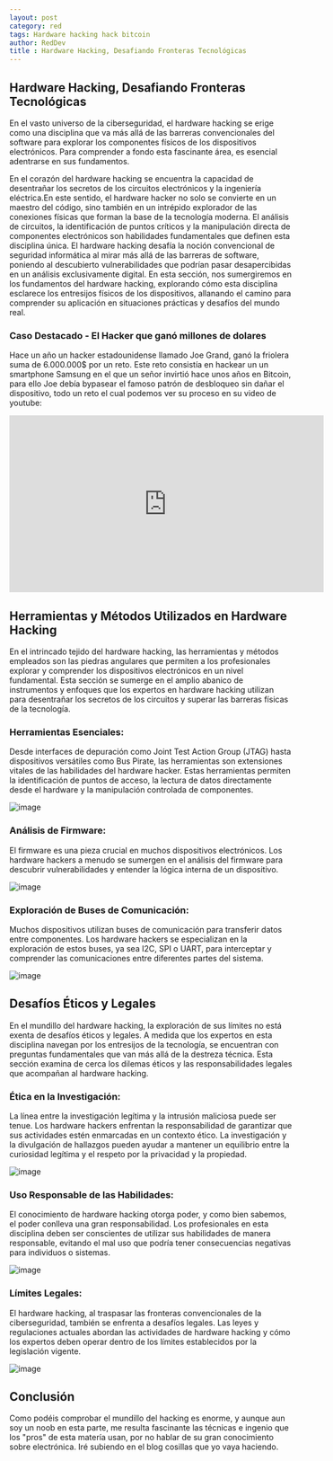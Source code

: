 ```yaml
---
layout: post
category: red
tags: Hardware hacking hack bitcoin 
author: RedDev
title : Hardware Hacking, Desafiando Fronteras Tecnológicas
---
```


##  Hardware Hacking, Desafiando Fronteras Tecnológicas
En el vasto universo de la ciberseguridad, el hardware hacking se erige como una disciplina que va más allá de las barreras convencionales del software para explorar los componentes físicos de los dispositivos electrónicos. Para comprender a fondo esta fascinante área, es esencial adentrarse en sus fundamentos. 

En el corazón del hardware hacking se encuentra la capacidad de desentrañar los secretos de los circuitos electrónicos y la ingeniería eléctrica.En este sentido, el hardware hacker no solo se convierte en un maestro del código, sino también en un intrépido explorador de las conexiones físicas que forman la base de la tecnología moderna. El análisis de circuitos, la identificación de puntos críticos y la manipulación directa de componentes electrónicos son habilidades fundamentales que definen esta disciplina única.
El hardware hacking desafía la noción convencional de seguridad informática al mirar más allá de las barreras de software, poniendo al descubierto vulnerabilidades que podrían pasar desapercibidas en un análisis exclusivamente digital. En esta sección, nos sumergiremos en los fundamentos del hardware hacking, explorando cómo esta disciplina esclarece los entresijos físicos de los dispositivos, allanando el camino para comprender su aplicación en situaciones prácticas y desafíos del mundo real.

### Caso Destacado - El Hacker que ganó millones de dolares
Hace un año un hacker estadounidense llamado Joe Grand, ganó la friolera suma de 6.000.000$ por un reto.
Este reto consistía en hackear un un smartphone Samsung en el que un señor invirtió hace unos años en Bitcoin, para ello Joe debía bypasear el famoso patrón de desbloqueo sin dañar el dispositivo, todo un reto el cual podemos ver su proceso en su video de youtube:
<iframe width="560" height="315" src="https://www.youtube.com/embed/icBD5PiyoyI?si=9DJyOX17dpFemUcB" title="YouTube video player" frameborder="0" allow="accelerometer; autoplay; clipboard-write; encrypted-media; gyroscope; picture-in-picture; web-share" allowfullscreen></iframe>

## Herramientas y Métodos Utilizados en Hardware Hacking
En el intrincado tejido del hardware hacking, las herramientas y métodos empleados son las piedras angulares que permiten a los profesionales explorar y comprender los dispositivos electrónicos en un nivel fundamental. Esta sección se sumerge en el amplio abanico de instrumentos y enfoques que los expertos en hardware hacking utilizan para desentrañar los secretos de los circuitos y superar las barreras físicas de la tecnología.

### Herramientas Esenciales:
Desde interfaces de depuración como Joint Test Action Group (JTAG) hasta dispositivos versátiles como Bus Pirate, las herramientas son extensiones vitales de las habilidades del hardware hacker. Estas herramientas permiten la identificación de puntos de acceso, la lectura de datos directamente desde el hardware y la manipulación controlada de componentes.

![image](https://github.com/reycotallo98/reycotallo98.github.io/assets/93315382/70a71892-01ff-4ef0-ae89-e28cb3cb922a)

### Análisis de Firmware:
El firmware es una pieza crucial en muchos dispositivos electrónicos. Los hardware hackers a menudo se sumergen en el análisis del firmware para descubrir vulnerabilidades y entender la lógica interna de un dispositivo. 

![image](https://github.com/reycotallo98/reycotallo98.github.io/assets/93315382/bc43ed1b-d09f-482c-bfb4-9b54e71766aa)

### Exploración de Buses de Comunicación:
Muchos dispositivos utilizan buses de comunicación para transferir datos entre componentes. Los hardware hackers se especializan en la exploración de estos buses, ya sea I2C, SPI o UART, para interceptar y comprender las comunicaciones entre diferentes partes del sistema.

![image](https://github.com/reycotallo98/reycotallo98.github.io/assets/93315382/d72afac5-0be4-4fce-98b3-3ffcd76596a0)

## Desafíos Éticos y Legales

En el mundillo del hardware hacking, la exploración de sus límites no está exenta de desafíos éticos y legales. A medida que los expertos en esta disciplina navegan por los entresijos de la tecnología, se encuentran con preguntas fundamentales que van más allá de la destreza técnica. Esta sección examina de cerca los dilemas éticos y las responsabilidades legales que acompañan al hardware hacking.

### Ética en la Investigación:
La línea entre la investigación legítima y la intrusión maliciosa puede ser tenue. Los hardware hackers enfrentan la responsabilidad de garantizar que sus actividades estén enmarcadas en un contexto ético. La investigación y la divulgación de hallazgos pueden ayudar a mantener un equilibrio entre la curiosidad legítima y el respeto por la privacidad y la propiedad.

![image](https://github.com/reycotallo98/reycotallo98.github.io/assets/93315382/9e157e91-8d7a-43fa-a455-8ea60d4bf090)

### Uso Responsable de las Habilidades:
El conocimiento de hardware hacking otorga poder, y como bien sabemos, el poder conlleva una gran responsabilidad. Los profesionales en esta disciplina deben ser conscientes de utilizar sus habilidades de manera responsable, evitando el mal uso que podría tener consecuencias negativas para individuos o sistemas.

![image](https://github.com/reycotallo98/reycotallo98.github.io/assets/93315382/f1dcc276-0ff4-4bca-906d-469e1c6934d5)


### Límites Legales:
El hardware hacking, al traspasar las fronteras convencionales de la ciberseguridad, también se enfrenta a desafíos legales. Las leyes y regulaciones actuales abordan las actividades de hardware hacking y cómo los expertos deben operar dentro de los límites establecidos por la legislación vigente.

![image](https://github.com/reycotallo98/reycotallo98.github.io/assets/93315382/06606988-b862-422d-8640-ff27339b4f98)

## Conclusión
Como podéis comprobar el mundillo del hacking es enorme, y aunque aun soy un noob en esta parte, me resulta fascinante las técnicas e ingenio que los "pros" de esta matería usan, por no hablar de su gran conocimiento sobre electrónica. Iré subiendo en el blog cosillas que yo vaya haciendo.
